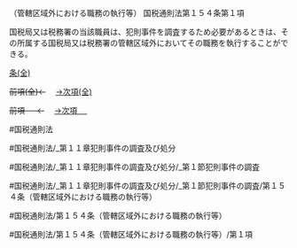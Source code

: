 （管轄区域外における職務の執行等）
国税通則法第１５４条第１項

国税局又は税務署の当該職員は、犯則事件を調査するため必要があるときは、その所属する国税局又は税務署の管轄区域外においてその職務を執行することができる。

[条(全)](国税通則法＿＿＿＿＿第１５４条_.md)

~~前項(全)←~~　  [→次項(全)](国税通則法＿＿＿＿＿第１５４条第２項_.md)

~~前項 　 ←~~　  [→次項 　 ](国税通則法＿＿＿＿＿第１５４条第２項.md)



#国税通則法

#国税通則法/_第１１章犯則事件の調査及び処分

#国税通則法/_第１１章犯則事件の調査及び処分/_第１節犯則事件の調査

#国税通則法/_第１１章犯則事件の調査及び処分/_第１節犯則事件の調査/第１５４条（管轄区域外における職務の執行等）

#国税通則法/第１５４条（管轄区域外における職務の執行等）

#国税通則法/第１５４条（管轄区域外における職務の執行等）/第１項

